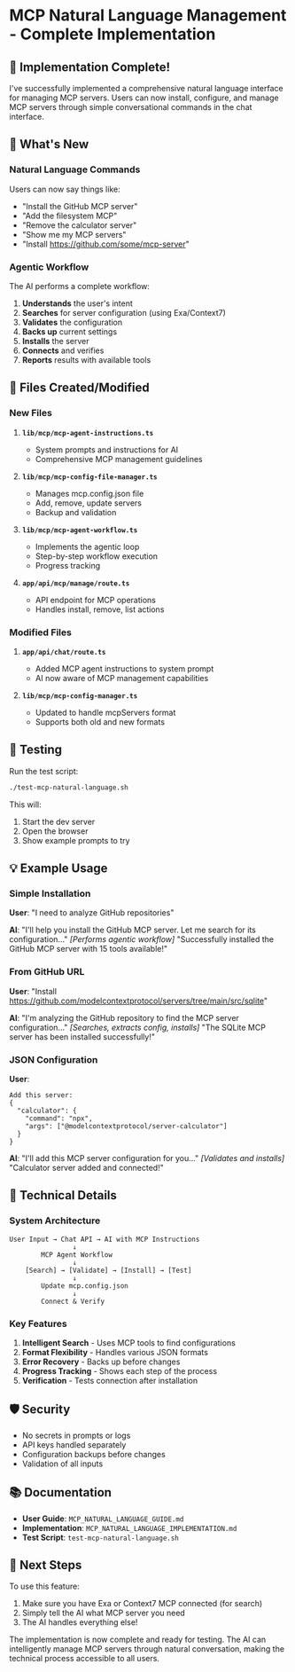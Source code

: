 # MCP Natural Language Management - Complete Implementation

## 🎉 Implementation Complete!

I've successfully implemented a comprehensive natural language interface for managing MCP servers. Users can now install, configure, and manage MCP servers through simple conversational commands in the chat interface.

## 🚀 What's New

### Natural Language Commands
Users can now say things like:
- "Install the GitHub MCP server"
- "Add the filesystem MCP"
- "Remove the calculator server"
- "Show me my MCP servers"
- "Install https://github.com/some/mcp-server"

### Agentic Workflow
The AI performs a complete workflow:
1. **Understands** the user's intent
2. **Searches** for server configuration (using Exa/Context7)
3. **Validates** the configuration
4. **Backs up** current settings
5. **Installs** the server
6. **Connects** and verifies
7. **Reports** results with available tools

## 📁 Files Created/Modified

### New Files
1. **`lib/mcp/mcp-agent-instructions.ts`**
   - System prompts and instructions for AI
   - Comprehensive MCP management guidelines

2. **`lib/mcp/mcp-config-file-manager.ts`**
   - Manages mcp.config.json file
   - Add, remove, update servers
   - Backup and validation

3. **`lib/mcp/mcp-agent-workflow.ts`**
   - Implements the agentic loop
   - Step-by-step workflow execution
   - Progress tracking

4. **`app/api/mcp/manage/route.ts`**
   - API endpoint for MCP operations
   - Handles install, remove, list actions

### Modified Files
1. **`app/api/chat/route.ts`**
   - Added MCP agent instructions to system prompt
   - AI now aware of MCP management capabilities

2. **`lib/mcp/mcp-config-manager.ts`**
   - Updated to handle mcpServers format
   - Supports both old and new formats

## 🧪 Testing

Run the test script:
```bash
./test-mcp-natural-language.sh
```

This will:
1. Start the dev server
2. Open the browser
3. Show example prompts to try

## 💡 Example Usage

### Simple Installation
**User**: "I need to analyze GitHub repositories"

**AI**: "I'll help you install the GitHub MCP server. Let me search for its configuration..."
*[Performs agentic workflow]*
"Successfully installed the GitHub MCP server with 15 tools available!"

### From GitHub URL
**User**: "Install https://github.com/modelcontextprotocol/servers/tree/main/src/sqlite"

**AI**: "I'm analyzing the GitHub repository to find the MCP server configuration..."
*[Searches, extracts config, installs]*
"The SQLite MCP server has been installed successfully!"

### JSON Configuration
**User**: 
```
Add this server:
{
  "calculator": {
    "command": "npx",
    "args": ["@modelcontextprotocol/server-calculator"]
  }
}
```

**AI**: "I'll add this MCP server configuration for you..."
*[Validates and installs]*
"Calculator server added and connected!"

## 🔧 Technical Details

### System Architecture
```
User Input → Chat API → AI with MCP Instructions
                ↓
        MCP Agent Workflow
                ↓
    [Search] → [Validate] → [Install] → [Test]
                ↓
        Update mcp.config.json
                ↓
        Connect & Verify
```

### Key Features
1. **Intelligent Search** - Uses MCP tools to find configurations
2. **Format Flexibility** - Handles various JSON formats
3. **Error Recovery** - Backs up before changes
4. **Progress Tracking** - Shows each step of the process
5. **Verification** - Tests connection after installation

## 🛡️ Security

- No secrets in prompts or logs
- API keys handled separately
- Configuration backups before changes
- Validation of all inputs

## 📚 Documentation

- **User Guide**: `MCP_NATURAL_LANGUAGE_GUIDE.md`
- **Implementation**: `MCP_NATURAL_LANGUAGE_IMPLEMENTATION.md`
- **Test Script**: `test-mcp-natural-language.sh`

## 🎯 Next Steps

To use this feature:
1. Make sure you have Exa or Context7 MCP connected (for search)
2. Simply tell the AI what MCP server you need
3. The AI handles everything else!

The implementation is now complete and ready for testing. The AI can intelligently manage MCP servers through natural conversation, making the technical process accessible to all users.